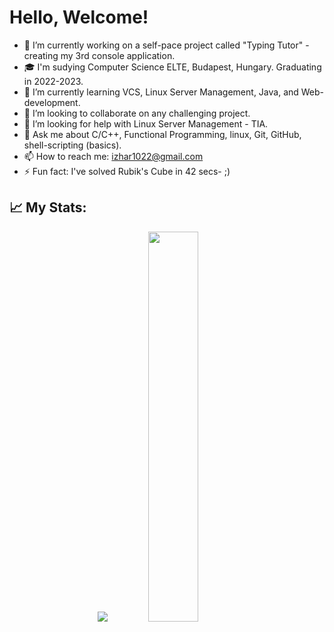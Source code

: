 # Hello, Welcome! 

- 🔭 I’m currently working on a self-pace project called "Typing Tutor" - creating my 3rd console application.
- 🎓 I'm sudying Computer Science ELTE, Budapest, Hungary. Graduating in 2022-2023.
- 🌱 I’m currently learning VCS, Linux Server Management, Java, and Web-development. 
- 👯 I’m looking to collaborate on any challenging project. 
- 🤔 I’m looking for help with Linux Server Management - TIA.
- 💬 Ask me about C/C++, Functional Programming, linux, Git, GitHub, shell-scripting (basics).
- 📫 How to reach me: izhar1022@gmail.com
- ⚡ Fun fact: I've solved Rubik's Cube in 42 secs- ;)

## 📈 My Stats:
<p align="center">
<a href="https://github-readme-stats.vercel.app/api?username=izitPro&count_private=true&show_icons=true&theme=gruvbox">
  <img src="https://github-readme-stats.vercel.app/api?username=izitPro&count_private=true&show_icons=true&theme=gruvbox" /></a>
<a href="https://github.com/izitPro/">
  <img width = "40%"src="https://github-readme-stats.vercel.app/api/top-langs/?username=izitPro&layout=compact&theme=gruvbox" /></a>
  
<p>&nbsp;</p>
